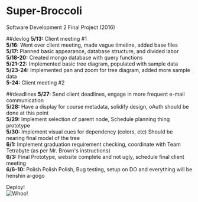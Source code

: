 # Super-Broccoli
Software Development 2 Final Project (2016)

##devlog
<b>5/13:</b> Client meeting #1 <br>
<b>5/16:</b> Went over client meeting, made vague timeline, added base files <br>
<b>5/17:</b> Planned basic appearance, database structure, and divided labor <br>
<b>5/18-20:</b> Created mongo database with query functions<br>
<b>5/21-22:</b> Implemented basic tree diagram, populated with sample data<br>
<b>5/23-24:</b> Implemented pan and zoom for tree diagram, added more sample data <br>
<b>5-24:</b> Client meeting #2<br>

##deadlines
<b>5/27:</b> Send client deadlines, engage in more frequent e-mail communication<br>
<b>5/28:</b> Have a display for course metadata, solidify design, oAuth should be done at this point<br>
<b>5/29:</b> Implement selection of parent node, Schedule planning thing prototype<br>
<b>5/30:</b> Implement visual cues for dependency (colors, etc) Should be nearing final model of the tree<br>
<b>6/1:</b> Implement graduation requirement checking, coordinate with Team Tetrabyte (as per Mr. Brown's instructions)<br>
<b>6/3:</b> Final Prototype, website complete and not ugly, schedule final client meeting<br>
<b>6/6-10:</b> Polish Polish Polish, Bug testing, setup on DO and everything will be henshin a-gogo<br>

Deploy!<br>
![Whoo!](https://scontent-lga3-1.xx.fbcdn.net/t39.1997-6/p128x128/851574_457535061023413_1593043981_n.png)
